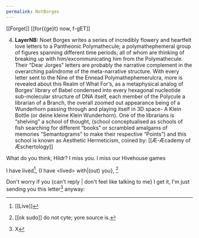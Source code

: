 ```yaml
---
permalink: NotBorges
---
```

[[Forget]] 
[[for{{ge}t} now, f-gET]]


4. **LayerNB:** Noet Borges writes a series of incredibly flowery and heartfelt love letters to a Pantheonic Polymathecule; a polymathephemeral group of figures spanning different time periods; all of whom are thinking of breaking up with him/excommunicating him from the Polymathecule. Their “Dear Jorges” letters are probably the narrative complement in the overarching palindrome of the meta-narrative structure. With every letter sent to the Nine of the Ennead Polymathephemerulcra, more is revealed about this Realm of What For’s, as a metaphysical analog of Borges’ library of Babel condensed into every hexagonal nucleotide sub-molecular structure of DNA itself, each member of the Polycule a librarian of a Branch, the overall zoomed out appearance being of a Wunderhorn passing through and playing itself in 3D space- A Klein Bottle (or deine kleine Klein Wunderhorn). One of the librarians is “shelving” a school of thought, (school conceptualised as schools of fish searching for different “books” or scrambled amalgams of memories “Semantograms” to make their respective “Points”) and this school is known as Aesthetic Hermeticism, coined by: [[Æ-Æcademy of Æschertology]]


What do you think, Hildr? I miss you. I miss our Hivehouse games 

I have lived[^l], 
{I have \<lived> with|(out) you}, [^ok]

Don't worry if you {can't reply | don't feel like talking to me} I get it, I'm just sending you this letter[^X] anyway:

[^X]: X[^ex]
[^ex]:Ex.[^char]
[^char]:a character. Donut Site. your source is: [[notBorges/aria-dne/The Visions]]
[^ok]: [[ok sudo]] do not cyte; yore source is.
[^l]: [[Live]]
